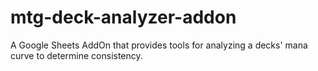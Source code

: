 # mtg-deck-analyzer-addon
A Google Sheets AddOn that provides tools for analyzing a decks' mana curve to determine consistency.

